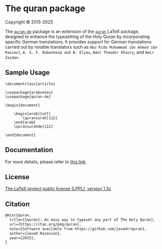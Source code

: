 # The quran package
Copyright © 2015-2025

The [`quran-de`](https://ctan.org/pkg/quran-de) package is an extension of the [`quran`](https://ctan.org/pkg/quran) LaTeX package, designed to enhance the typesetting of the Holy Quran by incorporating specific German translations. It provides support for German translations carried out by notable translators such as `Abu Rida Muhammad ibn Ahmad ibn Rassoul`, `A. S. F. Bubenheim and N. Elyas`, `Adel Theodor Khoury`, and `Amir Zaidan`.

## Sample Usage

```
\documentclass{article}

\usepackage{arabxetex}
\usepackage{quran-de}

\begin{document}

    \begin{arab}[utf]
        \quransurah[112]
    \end{arab}
    \quransurahde[112]

\end{document}
```

## Documentation
For more details, please refer to [this link](http://mirrors.ctan.org/macros/xetex/latex/quran-de/doc/quran-de-doc.pdf).


## License

[The LaTeX project public license (LPPL), version 1.3c](https://www.latex-project.org/lppl/lppl-1-3c/)

## Citation

```tex
@misc{quran,
  title={{quran}: An easy way to typeset any part of The Holy Quran},
  url={https://ctan.org/pkg/quran},
  note={Software available from https://github.com/javadr/quran},
  author={Javad Razavian},
  year={2015},
}
```